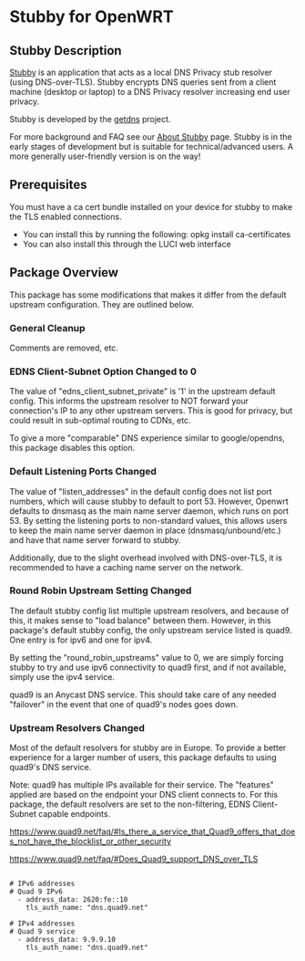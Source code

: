 # Stubby for OpenWRT

## Stubby Description
[Stubby](https://dnsprivacy.org/wiki/display/DP/DNS+Privacy+Daemon+-+Stubby) is an application that acts as a local DNS Privacy stub resolver (using DNS-over-TLS). Stubby encrypts DNS queries sent from a client machine (desktop or laptop) to a DNS Privacy resolver increasing end user privacy.

Stubby is developed by the [getdns](http://getdnsapi.net/) project.

For more background and FAQ see our [About Stubby](https://dnsprivacy.org/wiki/display/DP/About+Stubby) page. Stubby is in the early stages of development but is suitable for technical/advanced users. A more generally user-friendly version is on the way!

## Prerequisites

You must have a ca cert bundle installed on your device for stubby to make the TLS enabled connections.

- You can install this by running the following: opkg install ca-certificates
- You can also install this through the LUCI web interface

## Package Overview
This package has some modifications that makes it differ from the default upstream configuration. They are outlined below.

### General Cleanup
Comments are removed, etc.

### EDNS Client-Subnet Option Changed to 0
The value of "edns_client_subnet_private" is '1' in the upstream default config. This informs the upstream resolver to NOT forward your connection's IP to any other upstream servers. This is good for privacy, but could result in sub-optimal routing to CDNs, etc.

To give a more "comparable" DNS experience similar to google/opendns, this package disables this option.

### Default Listening Ports Changed
The value of "listen_addresses" in the default config does not list port numbers, which will cause stubby to default to port 53. However, Openwrt defaults to dnsmasq as the main name server daemon, which runs on port 53. By setting the listening ports to non-standard values, this allows users to keep the main name server daemon in place (dnsmasq/unbound/etc.) and have that name server forward to stubby.

Additionally, due to the slight overhead involved with DNS-over-TLS, it is recommended to have a caching name server on the network.

### Round Robin Upstream Setting Changed

The default stubby config list multiple upstream resolvers, and because of this, it makes sense to "load balance" between them. However, in this package's default stubby config, the only upstream service listed is quad9. One entry is for ipv6 and one for ipv4.

By setting the "round_robin_upstreams" value to 0, we are simply forcing stubby to try and use ipv6 connectivity to quad9 first, and if not available, simply use the ipv4 service.

quad9 is an Anycast DNS service. This should take care of any needed "failover" in the event that one of quad9's nodes goes down.

### Upstream Resolvers Changed

Most of the default resolvers for stubby are in Europe. To provide a better experience for a larger number of users, this package defaults to using quad9's DNS service.

Note: quad9 has multiple IPs available for their service. The "features" applied are based on the endpoint your DNS client connects to. For this package, the default resolvers are set to the non-filtering, EDNS Client-Subnet capable endpoints.

https://www.quad9.net/faq/#Is_there_a_service_that_Quad9_offers_that_does_not_have_the_blocklist_or_other_security

https://www.quad9.net/faq/#Does_Quad9_support_DNS_over_TLS

``````

# IPv6 addresses 
# Quad 9 IPv6
  - address_data: 2620:fe::10
    tls_auth_name: "dns.quad9.net"

# IPv4 addresses
# Quad 9 service
  - address_data: 9.9.9.10
    tls_auth_name: "dns.quad9.net"

``````
